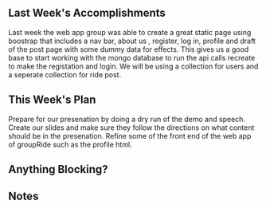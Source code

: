 ## Last Week's Accomplishments

Last week the web app group was able to create a great static page using boostrap that includes a nav bar, about us , register, log in, profile and draft of the post page with some dummy data for effects. This gives us a good base to start working with the mongo database to run the api calls recreate to make the registation and login. We will be using a collection for users and a seperate collection for ride post.

## This Week's Plan


Prepare for our presenation by doing a dry run of the demo and speech. Create our slides and make sure they follow the directions on what content should be in the presenation. Refine some of the front end of the web app of groupRide such as the profile html.


## Anything Blocking?


## Notes
